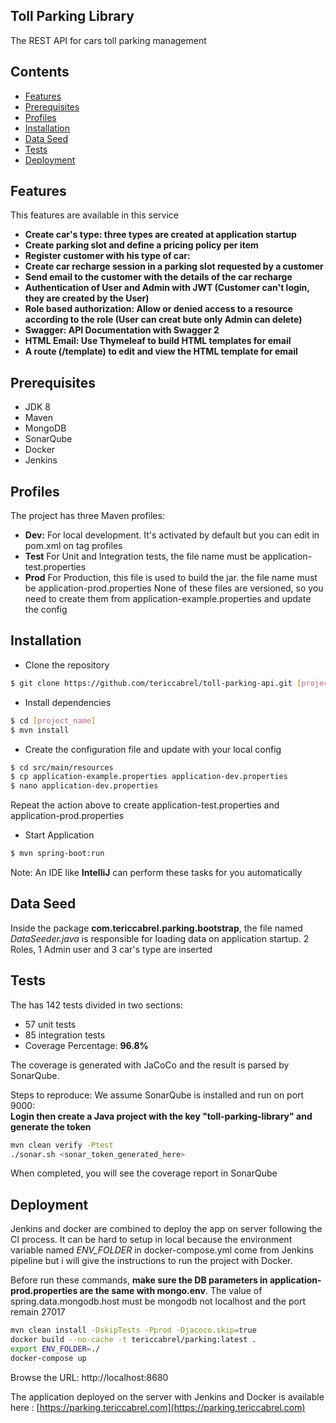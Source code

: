 ## Toll Parking Library
The REST API for cars toll parking management

## Contents
- [Features](#features)
- [Prerequisites](#prerequisites)
- [Profiles](#profiles)
- [Installation](#installation)
- [Data Seed](#data-seed)
- [Tests](#tests)
- [Deployment](#deployment)


## Features
This features are available in this service

- **Create car's type: three types are created at application startup**
- **Create parking slot and define a pricing policy per item**
- **Register customer with his type of car:**
- **Create car recharge session in a parking slot requested by a customer**
- **Send email to the customer with the details of the car recharge**
- **Authentication of User and Admin with JWT (Customer can't login, they are created by the User)**
- **Role based authorization: Allow or denied access to a resource according to the role (User can creat bute only Admin can delete)**
- **Swagger: API Documentation with Swagger 2**
- **HTML Email: Use Thymeleaf to build HTML templates for email**
- **A route (/template) to edit and view the HTML template for email**

## Prerequisites
- JDK 8
- Maven
- MongoDB
- SonarQube
- Docker
- Jenkins

## Profiles
The project has three Maven profiles:
- **Dev:** For local development. It's activated by default but you can edit in pom.xml on tag profiles
- **Test** For Unit and Integration tests, the file name must be application-test.properties
- **Prod** For Production, this file is used to build the jar. the file name must be application-prod.properties
None of these files are versioned, so you need to create them from application-example.properties and update the config

## Installation
- Clone the repository
```bash
$ git clone https://github.com/tericcabrel/toll-parking-api.git [project_name]
```

- Install dependencies
```bash
$ cd [project_name]
$ mvn install
```
- Create the configuration file and update with your local config
```bash
$ cd src/main/resources
$ cp application-example.properties application-dev.properties
$ nano application-dev.properties
```
Repeat the action above to create application-test.properties and application-prod.properties

- Start Application
```bash
$ mvn spring-boot:run
```
Note: An IDE like **IntelliJ** can perform these tasks for you automatically

## Data Seed
Inside the package **com.tericcabrel.parking.bootstrap**, the file named _DataSeeder.java_ 
is responsible for loading data on application startup. 2 Roles, 1 Admin user and 3 car's type are inserted

## Tests
The has 142 tests divided in two sections:
- 57 unit tests
- 85 integration tests
- Coverage Percentage: **96.8%**


The coverage is generated with JaCoCo and the result is parsed by SonarQube.<br> 

Steps to reproduce: We assume SonarQube is installed and run on port 9000:<br>
**Login then create a Java project with the key "toll-parking-library" and generate the token**
```bash
mvn clean verify -Ptest
./sonar.sh <sonar_token_generated_here>
```
When completed, you will see the coverage report in SonarQube

## Deployment
Jenkins and docker are combined to deploy the app on server following the CI process. It can be hard to
setup in local because the environment variable named _ENV_FOLDER_ in docker-compose.yml come from Jenkins pipeline
but i will give the instructions to run the project with Docker.

Before run these commands, **make sure the DB parameters in application-prod.properties are the same with mongo.env**.
The value of spring.data.mongodb.host must be mongodb not localhost and the port remain 27017

```bash
mvn clean install -DskipTests -Pprod -Djacoco.skip=true
docker build --no-cache -t tericcabrel/parking:latest .
export ENV_FOLDER=./
docker-compose up
```
Browse the URL: http://localhost:8680

The application deployed on the server with Jenkins and Docker is available here : [https://parking.tericcabrel.com](https://parking.tericcabrel.com)

